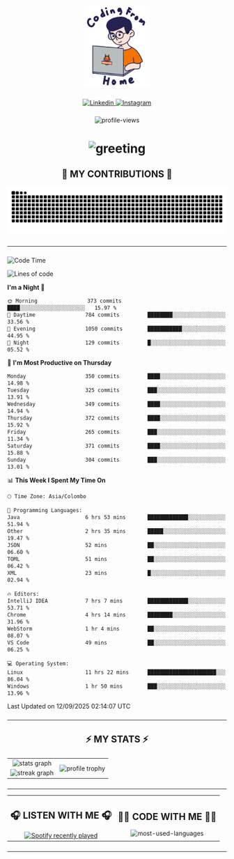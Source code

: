 <div align="center">
    <img width="150" src="./assets/top.gif" alt="top-image"/>
</div>

###    

<div align="center">
    <a href="https://www.linkedin.com/in/nureka-rodrigo/" target="_blank">
        <img src="https://user-images.githubusercontent.com/74038190/235294012-0a55e343-37ad-4b0f-924f-c8431d9d2483.gif" width="50px" alt="Linkedin"/>
    </a>
    <a href="https://www.instagram.com/nureka_rodrigo/" target="_blank">
        <img src="https://user-images.githubusercontent.com/74038190/235294013-a33e5c43-a01c-43f6-b44d-a406d8b4ab75.gif" width="50px"  alt="Instagram"/>
    </a>
</div>

###    

<div align="center">
    <img src="https://komarev.com/ghpvc/?username=nureka-rodrigo&color=blue" alt="profile-views"/>
</div> 

###    

<h1 align="center">
    <img src="https://readme-typing-svg.herokuapp.com/?font=Righteous&size=35&center=true&vCenter=true&width=500&height=70&duration=4000&lines=Hi+There!+👋;+I'm+Nureka+Rodrigo!;" alt="greeting"/>
</h1> 

###

<h2 align="center">🐍 MY CONTRIBUTIONS 🐍</h2>

<div align="center">
    <img alt="snake eating my contributions" src="https://raw.githubusercontent.com/nureka-rodrigo/nureka-rodrigo/output/github-contribution-grid-snake.svg"/>
</div> 

###

<hr/>

###

<!--START_SECTION:waka-->
![Code Time](http://img.shields.io/badge/Code%20Time-1%2C672%20hrs%2056%20mins-blue)

![Lines of code](https://img.shields.io/badge/From%20Hello%20World%20I%27ve%20Written-600.0%20thousand%20lines%20of%20code-blue)

**I'm a Night 🦉** 

```text
🌞 Morning                373 commits         ████░░░░░░░░░░░░░░░░░░░░░   15.97 % 
🌆 Daytime                784 commits         ████████░░░░░░░░░░░░░░░░░   33.56 % 
🌃 Evening                1050 commits        ███████████░░░░░░░░░░░░░░   44.95 % 
🌙 Night                  129 commits         █░░░░░░░░░░░░░░░░░░░░░░░░   05.52 % 
```
📅 **I'm Most Productive on Thursday** 

```text
Monday                   350 commits         ████░░░░░░░░░░░░░░░░░░░░░   14.98 % 
Tuesday                  325 commits         ███░░░░░░░░░░░░░░░░░░░░░░   13.91 % 
Wednesday                349 commits         ████░░░░░░░░░░░░░░░░░░░░░   14.94 % 
Thursday                 372 commits         ████░░░░░░░░░░░░░░░░░░░░░   15.92 % 
Friday                   265 commits         ███░░░░░░░░░░░░░░░░░░░░░░   11.34 % 
Saturday                 371 commits         ████░░░░░░░░░░░░░░░░░░░░░   15.88 % 
Sunday                   304 commits         ███░░░░░░░░░░░░░░░░░░░░░░   13.01 % 
```


📊 **This Week I Spent My Time On** 

```text
🕑︎ Time Zone: Asia/Colombo

💬 Programming Languages: 
Java                     6 hrs 53 mins       █████████████░░░░░░░░░░░░   51.94 % 
Other                    2 hrs 35 mins       █████░░░░░░░░░░░░░░░░░░░░   19.47 % 
JSON                     52 mins             ██░░░░░░░░░░░░░░░░░░░░░░░   06.60 % 
TOML                     51 mins             ██░░░░░░░░░░░░░░░░░░░░░░░   06.42 % 
XML                      23 mins             █░░░░░░░░░░░░░░░░░░░░░░░░   02.94 % 

🔥 Editors: 
IntelliJ IDEA            7 hrs 7 mins        █████████████░░░░░░░░░░░░   53.71 % 
Chrome                   4 hrs 14 mins       ████████░░░░░░░░░░░░░░░░░   31.96 % 
WebStorm                 1 hr 4 mins         ██░░░░░░░░░░░░░░░░░░░░░░░   08.07 % 
VS Code                  49 mins             ██░░░░░░░░░░░░░░░░░░░░░░░   06.25 % 

💻 Operating System: 
Linux                    11 hrs 22 mins      ██████████████████████░░░   86.04 % 
Windows                  1 hr 50 mins        ███░░░░░░░░░░░░░░░░░░░░░░   13.96 % 
```


 Last Updated on 12/09/2025 02:14:07 UTC
<!--END_SECTION:waka-->

###

<hr/>

###

<h2 align="center">⚡ MY STATS ⚡</h2>

###    

<div align="center">
    <table>
        <tr>
            <td align="center">
                <img src="https://github-readme-stats.vercel.app/api?username=nureka-rodrigo&show_icons=true&count_private=true&theme=dark" alt="stats graph"/>
            </td>
            <td rowspan="2" align="center">
                <img align="center" src="https://github-profile-trophy.vercel.app/?username=nureka-rodrigo&theme=darkhub&no-bg=true&margin-w=5&margin-h=5&column=3" alt="profile trophy" />
            </td>
        </tr>
        <tr>
            <td align="center">
                <img src="https://streak-stats.demolab.com?user=nureka-rodrigo&theme=dark" alt="streak graph"/>
            </td>
        </tr>
    </table>
</div> 

###

<hr/>

<div align="center">
    <table>
        <tr>
            <td align="center">
                <h2>🎧 LISTEN WITH ME 🎧</h2>
                <a href="https://open.spotify.com/user/zjqfkmbawszam1irs05fwxsls">
                    <img src="https://spotify-recently-played-readme.vercel.app/api?user=zjqfkmbawszam1irs05fwxsls&count=5&unique=true" alt="Spotify recently played"  />
                </a>
            </td>
            <td align="center">
                <h2>👨‍💻 CODE WITH ME 👨‍💻</h2>
                <img src="https://github-readme-stats.vercel.app/api/wakatime?username=@nureka99&theme=dark&compact=True&langs_count=10" alt="most-used-languages"/>
            </td>
        </tr>
    </table>
</div> 

###

<hr/>
